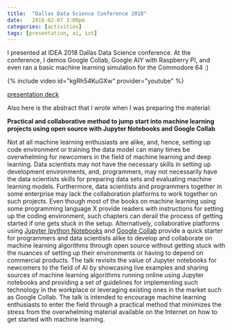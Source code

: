 ```yaml
---
title:  "Dallas Data Science Conference 2018"
date:   2018-02-07 3:00pm
categories: [activities]
tags: [presentation, ai, iot]
--- 
```


I presented at IDEA 2018 Dallas Data Science conference. At the conference, I demos Google Collab, Google AIY with Raspberry PI, and even ran a basic machine learning simulation for the Commodore 64 :)

{% include video id="kgRh54KuGXw" provider="youtube" %}

[presentation deck](https://docs.google.com/presentation/d/e/2PACX-1vRtUZoxTj0HOm7aIFbtc4q1FsmeB1YZu41MrPcv2FKLOb9aCsamOX5rH5rnA8ELCR7k_xdainb-azJh/pub?start=false&loop=false&delayms=3000)

Also here is the abstract that I wrote when I was preparing the material:

**Practical and collaborative method to jump start into machine learning projects using open source with Jupyter Notebooks and Google Collab** 

Not at all machine learning enthusiasts are alike, and, hence, setting up code environment or training the data model can many times be overwhelming for newcomers in the field of machine learning and deep learning. Data scientists may not have the necessary skills in setting up development environments, and, programmers, may not necessarily have the data scientists skills for preparing data sets and evaluating machine learning models. Furthermore, data scientists and programmers together in some enterprise may lack the collaboration platforms to work together on such projects. Even though most of the books on machine learning using some programming language X provide readers with instructions for setting up the coding environment,  such chapters can derail the process of getting started if one gets stuck in the setup.
Alternatively, collaborative platforms using [Jupyter Ipython Notebooks](http://jupyter.org) and [Google Collab](https://colab.research.google.com) provide a quick starter for programmers and data scientists alike to develop and collaborate on machine learning algorithms through open source without getting stuck with the nuances of setting up their environments or having to depend on commercial products. The talk revisits the value of Jupyter notebooks for newcomers to the field of AI by showcasing live examples and sharing sources of machine learning algorithms running online using Jupyter notebooks and providing a set of guidelines for implementing such technology in the workplace or leveraging existing ones in the market such as Google Collab. The talk is intended to encourage machine learning enthusiasts to enter the field through a practical method that minimizes the stress from the overwhelming material available on the Internet on how to get started with machine learning.
